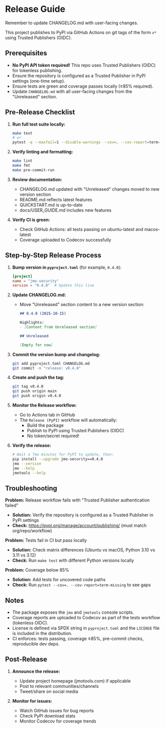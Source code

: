 # Release Guide

Remember to update CHANGELOG.md with user-facing changes.

This project publishes to PyPI via GitHub Actions on git tags of the form `v*` using Trusted Publishers (OIDC).

## Prerequisites
- **No PyPI API token required!** This repo uses Trusted Publishers (OIDC) for tokenless publishing.
- Ensure the repository is configured as a Trusted Publisher in PyPI settings (one-time setup).
- Ensure tests are green and coverage passes locally (≥85% required).
- Update `CHANGELOG.md` with all user-facing changes from the "Unreleased" section.

## Pre-Release Checklist

1. **Run full test suite locally:**
   ```bash
   make test
   # or
   pytest -q --maxfail=1 --disable-warnings --cov=. --cov-report=term-missing --cov-fail-under=85
   ```

2. **Verify linting and formatting:**
   ```bash
   make lint
   make fmt
   make pre-commit-run
   ```

3. **Review documentation:**
   - CHANGELOG.md updated with "Unreleased" changes moved to new version section
   - README.md reflects latest features
   - QUICKSTART.md is up-to-date
   - docs/USER_GUIDE.md includes new features

4. **Verify CI is green:**
   - Check GitHub Actions: all tests passing on ubuntu-latest and macos-latest
   - Coverage uploaded to Codecov successfully

## Step-by-Step Release Process

1. **Bump version in `pyproject.toml`** (for example, `0.4.0`):
   ```toml
   [project]
   name = "jmo-security"
   version = "0.4.0"  # Update this line
   ```

2. **Update CHANGELOG.md:**
   - Move "Unreleased" section content to a new version section:
     ```markdown
     ## 0.4.0 (2025-10-15)

     Highlights:
     - [Content from Unreleased section]

     ## Unreleased

     [Empty for now]
     ```

3. **Commit the version bump and changelog:**
   ```bash
   git add pyproject.toml CHANGELOG.md
   git commit -m "release: v0.4.0"
   ```

4. **Create and push the tag:**
   ```bash
   git tag v0.4.0
   git push origin main
   git push origin v0.4.0
   ```

5. **Monitor the Release workflow:**
   - Go to Actions tab in GitHub
   - The `Release (PyPI)` workflow will automatically:
     - Build the package
     - Publish to PyPI using Trusted Publishers (OIDC)
     - No token/secret required!

6. **Verify the release:**
   ```bash
   # Wait a few minutes for PyPI to update, then:
   pip install --upgrade jmo-security==0.4.0
   jmo --version
   jmo --help
   jmotools --help
   ```

## Troubleshooting

**Problem:** Release workflow fails with "Trusted Publisher authentication failed"
- **Solution:** Verify the repository is configured as a Trusted Publisher in PyPI settings
- **Check:** https://pypi.org/manage/account/publishing/ (must match org/repo/workflow)

**Problem:** Tests fail in CI but pass locally
- **Solution:** Check matrix differences (Ubuntu vs macOS, Python 3.10 vs 3.11 vs 3.12)
- **Check:** Run `make test` with different Python versions locally

**Problem:** Coverage below 85%
- **Solution:** Add tests for uncovered code paths
- **Check:** Run `pytest --cov=. --cov-report=term-missing` to see gaps

## Notes

- The package exposes the `jmo` and `jmotools` console scripts.
- Coverage reports are uploaded to Codecov as part of the tests workflow (tokenless OIDC).
- License is defined via SPDX string in `pyproject.toml` and the `LICENSE` file is included in the distribution.
- CI enforces: tests passing, coverage ≥85%, pre-commit checks, reproducible dev deps.

## Post-Release

1. **Announce the release:**
   - Update project homepage (jmotools.com) if applicable
   - Post to relevant communities/channels
   - Tweet/share on social media

2. **Monitor for issues:**
   - Watch GitHub issues for bug reports
   - Check PyPI download stats
   - Monitor Codecov for coverage trends
